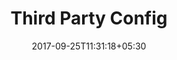 ---
title: "Third Party Config"
date: 2017-09-25T11:31:18+05:30
layout: thirdpartyconfig
property: "Panjim Inn"
url: /details/thirdpartyconfig/panjim-inn/
slug: "panjim-inn/"

qcstatus:
 publishededit: true

 mainmenu:
 details: true
 thirdparty: true



---